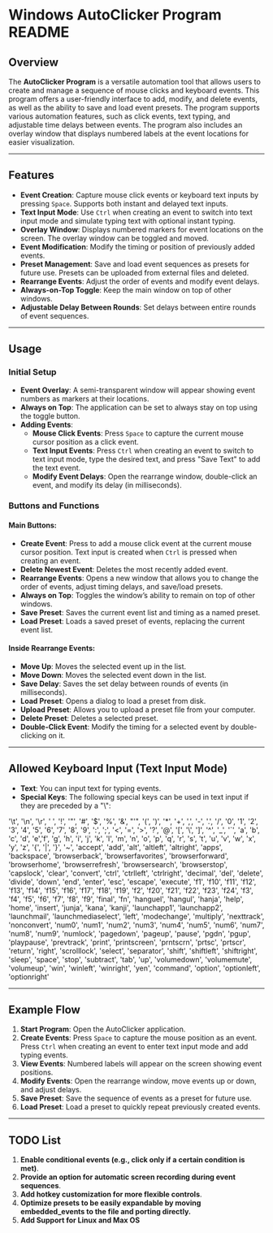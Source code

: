 # Windows AutoClicker Program README

## Overview

The **AutoClicker Program** is a versatile automation tool that allows users to create and manage a sequence of mouse clicks and keyboard events. This program offers a user-friendly interface to add, modify, and delete events, as well as the ability to save and load event presets. The program supports various automation features, such as click events, text typing, and adjustable time delays between events. The program also includes an overlay window that displays numbered labels at the event locations for easier visualization.

---

## Features

- **Event Creation**: Capture mouse click events or keyboard text inputs by pressing `Space`. Supports both instant and delayed text inputs.
- **Text Input Mode**: Use `Ctrl` when creating an event to switch into text input mode and simulate typing text with optional instant typing.
- **Overlay Window**: Displays numbered markers for event locations on the screen. The overlay window can be toggled and moved.
- **Event Modification**: Modify the timing or position of previously added events.
- **Preset Management**: Save and load event sequences as presets for future use. Presets can be uploaded from external files and deleted.
- **Rearrange Events**: Adjust the order of events and modify event delays.
- **Always-on-Top Toggle**: Keep the main window on top of other windows.
- **Adjustable Delay Between Rounds**: Set delays between entire rounds of event sequences.

---

## Usage

### Initial Setup
- **Event Overlay**: A semi-transparent window will appear showing event numbers as markers at their locations.
- **Always on Top**: The application can be set to always stay on top using the toggle button.
- **Adding Events**:  
  - **Mouse Click Events**: Press `Space` to capture the current mouse cursor position as a click event.  
  - **Text Input Events**: Press `Ctrl` when creating an event to switch to text input mode, type the desired text, and press "Save Text" to add the text event.  
  - **Modify Event Delays**: Open the rearrange window, double-click an event, and modify its delay (in milliseconds).

### Buttons and Functions

#### Main Buttons:
- **Create Event**: Press to add a mouse click event at the current mouse cursor position. Text input is created when `Ctrl` is pressed when creating an event.
- **Delete Newest Event**: Deletes the most recently added event.
- **Rearrange Events**: Opens a new window that allows you to change the order of events, adjust timing delays, and save/load presets.
- **Always on Top**: Toggles the window’s ability to remain on top of other windows.
- **Save Preset**: Saves the current event list and timing as a named preset.
- **Load Preset**: Loads a saved preset of events, replacing the current event list.

#### Inside Rearrange Events:
- **Move Up**: Moves the selected event up in the list.
- **Move Down**: Moves the selected event down in the list.
- **Save Delay**: Saves the set delay between rounds of events (in milliseconds).
- **Load Preset**: Opens a dialog to load a preset from disk.
- **Upload Preset**: Allows you to upload a preset file from your computer.
- **Delete Preset**: Deletes a selected preset.
- **Double-Click Event**: Modify the timing for a selected event by double-clicking on it.
  
---

## Allowed Keyboard Input (Text Input Mode)

- **Text**: You can input text for typing events.
- **Special Keys**: The following special keys can be used in text input if they are preceded by a "\\": 

'\t', '\n', '\r', ' ', '!', '"', '#', '$', '%', '&', "'", '(',
')', '*', '+', ',', '-', '.', '/', '0', '1', '2', '3', '4', '5', '6', '7',
'8', '9', ':', ';', '<', '=', '>', '?', '@', '[', '\\', ']', '^', '_', '`',
'a', 'b', 'c', 'd', 'e','f', 'g', 'h', 'i', 'j', 'k', 'l', 'm', 'n', 'o',
'p', 'q', 'r', 's', 't', 'u', 'v', 'w', 'x', 'y', 'z', '{', '|', '}', '~',
'accept', 'add', 'alt', 'altleft', 'altright', 'apps', 'backspace',
'browserback', 'browserfavorites', 'browserforward', 'browserhome',
'browserrefresh', 'browsersearch', 'browserstop', 'capslock', 'clear',
'convert', 'ctrl', 'ctrlleft', 'ctrlright', 'decimal', 'del', 'delete',
'divide', 'down', 'end', 'enter', 'esc', 'escape', 'execute', 'f1', 'f10',
'f11', 'f12', 'f13', 'f14', 'f15', 'f16', 'f17', 'f18', 'f19', 'f2', 'f20',
'f21', 'f22', 'f23', 'f24', 'f3', 'f4', 'f5', 'f6', 'f7', 'f8', 'f9',
'final', 'fn', 'hanguel', 'hangul', 'hanja', 'help', 'home', 'insert', 'junja',
'kana', 'kanji', 'launchapp1', 'launchapp2', 'launchmail',
'launchmediaselect', 'left', 'modechange', 'multiply', 'nexttrack',
'nonconvert', 'num0', 'num1', 'num2', 'num3', 'num4', 'num5', 'num6',
'num7', 'num8', 'num9', 'numlock', 'pagedown', 'pageup', 'pause', 'pgdn',
'pgup', 'playpause', 'prevtrack', 'print', 'printscreen', 'prntscrn',
'prtsc', 'prtscr', 'return', 'right', 'scrolllock', 'select', 'separator',
'shift', 'shiftleft', 'shiftright', 'sleep', 'space', 'stop', 'subtract', 'tab',
'up', 'volumedown', 'volumemute', 'volumeup', 'win', 'winleft', 'winright', 'yen',
'command', 'option', 'optionleft', 'optionright'

---

## Example Flow

1. **Start Program**: Open the AutoClicker application.
2. **Create Events**: Press `Space` to capture the mouse position as an event. Press `Ctrl` when creating an event to enter text input mode and add typing events.
3. **View Events**: Numbered labels will appear on the screen showing event positions.
4. **Modify Events**: Open the rearrange window, move events up or down, and adjust delays.
5. **Save Preset**: Save the sequence of events as a preset for future use.
6. **Load Preset**: Load a preset to quickly repeat previously created events.

---

## TODO List

1. **Enable conditional events (e.g., click only if a certain condition is met)**.
2. **Provide an option for automatic screen recording during event sequences**.
3. **Add hotkey customization for more flexible controls**.
4. **Optimize presets to be easily expandable by moving embedded_events to the file and porting directly.**
5. **Add Support for Linux and Max OS**
